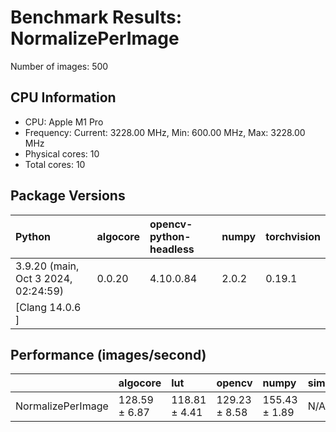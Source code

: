 # Benchmark Results: NormalizePerImage

Number of images: 500

## CPU Information

- CPU: Apple M1 Pro
- Frequency: Current: 3228.00 MHz, Min: 600.00 MHz, Max: 3228.00 MHz
- Physical cores: 10
- Total cores: 10

## Package Versions

| Python                                | algocore   | opencv-python-headless   | numpy   | torchvision   |
|:--------------------------------------|:-----------|:-------------------------|:--------|:--------------|
| 3.9.20 (main, Oct  3 2024, 02:24:59)  | 0.0.20     | 4.10.0.84                | 2.0.2   | 0.19.1        |
| [Clang 14.0.6 ]                       |            |                          |         |               |

## Performance (images/second)

|                   | algocore      | lut           | opencv        | numpy         | simsimd   |
|:------------------|:--------------|:--------------|:--------------|:--------------|:----------|
| NormalizePerImage | 128.59 ± 6.87 | 118.81 ± 4.41 | 129.23 ± 8.58 | 155.43 ± 1.89 | N/A       |
